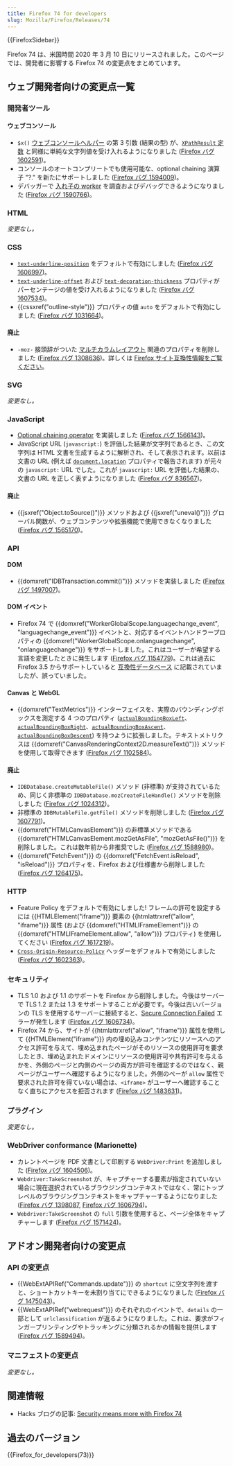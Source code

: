 ```yaml
---
title: Firefox 74 for developers
slug: Mozilla/Firefox/Releases/74
---
```


{{FirefoxSidebar}}

Firefox 74 は、米国時間 2020 年 3 月 10 日にリリースされました。このページでは、開発者に影響する Firefox 74 の変更点をまとめています。

## ウェブ開発者向けの変更点一覧

### 開発者ツール

#### ウェブコンソール

- `$x()` [ウェブコンソールヘルパー](/ja/docs/Tools/Web_Console/Helpers) の第 3 引数 (結果の型) が、[`XPathResult` 定数](/ja/docs/Web/API/XPathResult#Constants) と同様に単純な文字列値を受け入れるようになりました ([Firefox バグ 1602591](https://bugzil.la/1602591))。
- コンソールのオートコンプリートでも使用可能な、optional chaining 演算子 "?." を新たにサポートしました ([Firefox バグ 1594009](https://bugzil.la/1594009))。
- デバッガーで [入れ子の worker](/ja/docs/Web/API/Web_Workers_API/Using_web_workers) を調査およびデバッグできるようになりました ([Firefox バグ 1590766](https://bugzil.la/1590766))。

### HTML

_変更なし。_

### CSS

- [`text-underline-position`](/ja/docs/Web/CSS/text-underline-position) をデフォルトで有効にしました ([Firefox バグ 1606997](https://bugzil.la/1606997))。
- [`text-underline-offset`](/ja/docs/Web/CSS/text-underline-offset) および [`text-decoration-thickness`](/ja/docs/Web/CSS/text-decoration-thickness) プロパティがパーセンテージの値を受け入れるようになりました ([Firefox バグ 1607534](https://bugzil.la/1607534))。
- {{cssxref("outline-style")}} プロパティの値 `auto` をデフォルトで有効にしました ([Firefox バグ 1031664](https://bugzil.la/1031664))。

#### 廃止

- `-moz-` 接頭辞がついた [マルチカラムレイアウト](/ja/docs/Learn/CSS/CSS_layout/Multiple-column_Layout) 関連のプロパティを削除しました ([Firefox バグ 1308636](https://bugzil.la/1308636))。詳しくは [Firefox サイト互換性情報をご覧ください](https://www.fxsitecompat.dev/docs/2020/prefixed-css-multi-column-properties-have-been-removed/)。

### SVG

_変更なし。_

### JavaScript

- [Optional chaining operator](/ja/docs/Web/JavaScript/Reference/Operators/Optional_chaining) を実装しました ([Firefox バグ 1566143](https://bugzil.la/1566143))。
- JavaScript URL (`javascript:`) を評価した結果が文字列であるとき、この文字列は HTML 文書を生成するように解析され、そして表示されます。以前は文書の URL (例えば [`document.location`](/ja/docs/Web/API/Document/location) プロパティで報告されます) が元々の `javascript:` URL でした。これが `javascript:` URL を評価した結果の、文書の URL を正しく表すようになりました ([Firefox バグ 836567](https://bugzil.la/836567))。

#### 廃止

- {{jsxref("Object.toSource()")}} メソッドおよび {{jsxref("uneval()")}} グローバル関数が、ウェブコンテンツや拡張機能で使用できなくなりました ([Firefox バグ 1565170](https://bugzil.la/1565170))。

### API

#### DOM

- {{domxref("IDBTransaction.commit()")}} メソッドを実装しました ([Firefox バグ 1497007](https://bugzil.la/1497007))。

#### DOM イベント

- Firefox 74 で {{domxref("WorkerGlobalScope.languagechange_event", "languagechange_event")}} イベントと、対応するイベントハンドラープロパティの {{domxref("WorkerGlobalScope.onlanguagechange", "onlanguagechange")}} をサポートしました。これはユーザーが希望する言語を変更したときに発生します ([Firefox バグ 1154779](https://bugzil.la/1154779))。これは過去に Firefox 3.5 からサポートしていると [互換性データベース](https://github.com/mdn/browser-compat-data) に記載されていましたが、誤っていました。

#### Canvas と WebGL

- {{domxref("TextMetrics")}} インターフェイスを、実際のバウンディングボックスを測定する 4 つのプロパティ ([`actualBoundingBoxLeft`](/ja/docs/Web/API/TextMetrics/actualBoundingBoxLeft)、[`actualBoundingBoxRight`](/ja/docs/Web/API/TextMetrics/actualBoundingBoxRight)、[`actualBoundingBoxAscent`](/ja/docs/Web/API/TextMetrics/actualBoundingBoxAscent)、[`actualBoundingBoxDescent`](/ja/docs/Web/API/TextMetrics/actualBoundingBoxDescent)) を持つように拡張しました。テキストメトリクスは {{domxref("CanvasRenderingContext2D.measureText()")}} メソッドを使用して取得できます ([Firefox バグ 1102584](https://bugzil.la/1102584))。

#### 廃止

- `IDBDatabase.createMutableFile()` メソッド (非標準) が支持されているため、同じく非標準の `IDBDatabase.mozCreateFileHandle()` メソッドを削除しました ([Firefox バグ 1024312](https://bugzil.la/1024312))。
- 非標準の `IDBMutableFile.getFile()` メソッドを削除しました ([Firefox バグ 1607791](https://bugzil.la/1607791))。
- {{domxref("HTMLCanvasElement")}} の非標準メソッドである {{domxref("HTMLCanvasElement.mozGetAsFile", "mozGetAsFile()")}} を削除しました。これは数年前から非推奨でした ([Firefox バグ 1588980](https://bugzil.la/1588980))。
- {{domxref("FetchEvent")}} の {{domxref("FetchEvent.isReload", "isReload")}} プロパティを、Firefox および仕様書から削除しました ([Firefox バグ 1264175](https://bugzil.la/1264175))。

### HTTP

- Feature Policy をデフォルトで有効にしました! フレームの許可を設定するには {{HTMLElement("iframe")}} 要素の {{htmlattrxref("allow", "iframe")}} 属性 (および {{domxref("HTMLIFrameElement")}} の {{domxref("HTMLIFrameElement.allow", "allow")}} プロパティ) を使用してください ([Firefox バグ 1617219](https://bugzil.la/1617219))。
- [`Cross-Origin-Resource-Policy`](/ja/docs/Web/HTTP/Headers/Cross-Origin-Resource-Policy) ヘッダーをデフォルトで有効にしました ([Firefox バグ 1602363](https://bugzil.la/1602363))。

### セキュリティ

- TLS 1.0 および 1.1 のサポートを Firefox から削除しました。今後はサーバーで TLS 1.2 または 1.3 をサポートすることが必要です。今後は古いバージョンの TLS を使用するサーバーに接続すると、[Secure Connection Failed](https://support.mozilla.org/en-US/kb/secure-connection-failed-firefox-did-not-connect) エラーが発生します ([Firefox バグ 1606734](https://bugzil.la/1606734))。
- Firefox 74 から、サイトが {{htmlattrxref("allow", "iframe")}} 属性を使用して {{HTMLElement("iframe")}} 内の埋め込みコンテンツにリソースへのアクセス許可を与えて、埋め込まれたページがそのリソースの使用許可を要求したとき、埋め込まれたドメインにリソースの使用許可や共有許可を与えるかを、外側のページと内側のページの両方が許可を確認するのではなく、親ページがユーザーへ確認するようになりました。外側のぺーが `allow` 属性で要求された許可を得ていない場合は、`<iframe>` がユーザーへ確認することなく直ちにアクセスを拒否されます ([Firefox バグ 1483631](https://bugzil.la/1483631))。

### プラグイン

_変更なし。_

### WebDriver conformance (Marionette)

- カレントページを PDF 文書として印刷する `WebDriver:Print` を追加しました ([Firefox バグ 1604506](https://bugzil.la/1604506))。
- `Webdriver:TakeScreenshot` が、キャプチャーする要素が指定されていない場合に現在選択されているブラウジングコンテキストではなく、常にトップレベルのブラウジングコンテキストをキャプチャーするようになりました ([Firefox バグ 1398087](https://bugzil.la/1398087), [Firefox バグ 1606794](https://bugzil.la/1606794))。
- `Webdriver:TakeScreenshot` の `full` 引数を使用すると、ページ全体をキャプチャーします ([Firefox バグ 1571424](https://bugzil.la/1571424))。

## アドオン開発者向けの変更点

### API の変更点

- {{WebExtAPIRef("Commands.update")}} の `shortcut` に空文字列を渡すと、ショートカットキーを未割り当てにできるようになりました ([Firefox バグ 1475043](https://bugzil.la/1475043))。
- {{WebExtAPIRef("webrequest")}} のそれぞれのイベントで、`details` の一部として `urlclassification` が返るようになりました。これは、要求がフィンガープリンティングやトラッキングに分類されるかの情報を提供します ([Firefox バグ 1589494](https://bugzil.la/1589494))。

### マニフェストの変更点

_変更なし。_

## 関連情報

- Hacks ブログの記事: [Security means more with Firefox 74](https://hacks.mozilla.org/2020/03/security-means-more-with-firefox-74-2/)

## 過去のバージョン

{{Firefox_for_developers(73)}}
